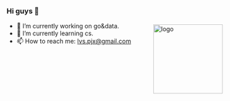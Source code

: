 ### Hi guys 👋
<img src="https://github-readme-stats-lvnszn.vercel.app/api?username=lvnszn&show_icons=true" alt="logo" height="160" align="right" style="margin: 5px; margin-bottom: 20px;" />

- 🔭 I’m currently working on go&data.
- 🌱 I’m currently learning cs.
- 📫 How to reach me: lvs.pjx@gmail.com
